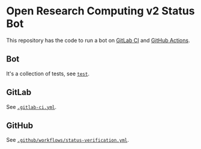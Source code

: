 # Open Research Computing v2  Status Bot

This repository has the code to run a bot on [GitLab CI](https://docs.gitlab.com/ee/ci/) and [GitHub Actions](https://github.com/features/actions).

## Bot

It's a collection of tests, see [`test`](test).

## GitLab

See [`.gitlab-ci.yml`](.gitlab-ci.yml).

## GitHub

See [`.github/workflows/status-verification.yml`](.github/workflows/status-verification.yml).
